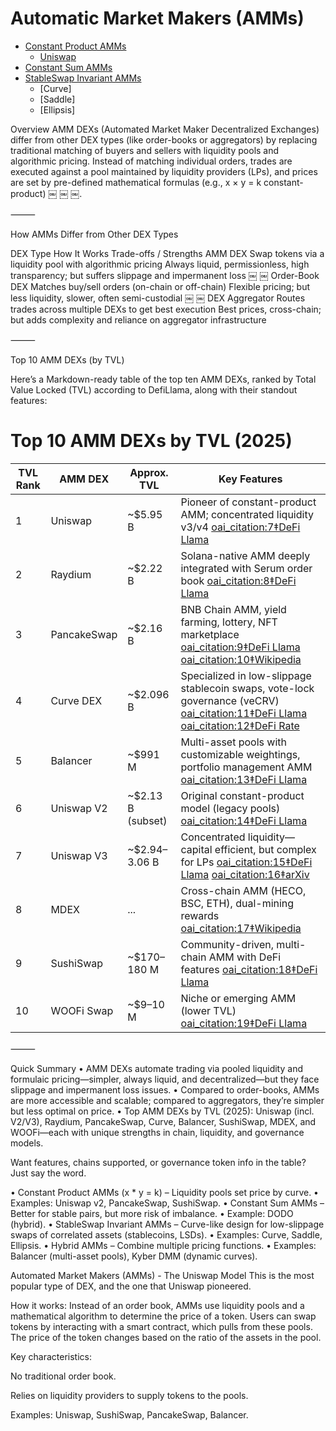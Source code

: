 # Automatic Market Makers (AMMs)


- [Constant Product AMMs](dex_amm_constant_product)
    - [Uniswap](uniswap) 
- [Constant Sum AMMs](dex_amm_constant_sum)
- [StableSwap Invariant AMMs](dex_stableswap_invariant)
    - [Curve]
    - [Saddle]
    - [Ellipsis]


Overview
AMM DEXs (Automated Market Maker Decentralized Exchanges) differ from other DEX types (like order-books or aggregators) by replacing traditional matching of buyers and sellers with liquidity pools and algorithmic pricing. Instead of matching individual orders, trades are executed against a pool maintained by liquidity providers (LPs), and prices are set by pre-defined mathematical formulas (e.g., x × y = k constant-product)  ￼ ￼ ￼.

⸻

How AMMs Differ from Other DEX Types

DEX Type	How It Works	Trade-offs / Strengths
AMM DEX	Swap tokens via a liquidity pool with algorithmic pricing	Always liquid, permissionless, high transparency; but suffers slippage and impermanent loss  ￼ ￼
Order-Book DEX	Matches buy/sell orders (on-chain or off-chain)	Flexible pricing; but less liquidity, slower, often semi-custodial  ￼ ￼
DEX Aggregator	Routes trades across multiple DEXs to get best execution	Best prices, cross-chain; but adds complexity and reliance on aggregator infrastructure


⸻

Top 10 AMM DEXs (by TVL)

Here’s a Markdown-ready table of the top ten AMM DEXs, ranked by Total Value Locked (TVL) according to DefiLlama, along with their standout features:

# Top 10 AMM DEXs by TVL (2025)

| TVL Rank | AMM DEX         | Approx. TVL       | Key Features                                                  |
|----------|------------------|-------------------|---------------------------------------------------------------|
| 1        | Uniswap          | ~$5.95 B          | Pioneer of constant-product AMM; concentrated liquidity v3/v4  [oai_citation:7‡DeFi Llama](https://defillama.com/protocols/Dexs?utm_source=chatgpt.com) |
| 2        | Raydium          | ~$2.22 B          | Solana-native AMM deeply integrated with Serum order book  [oai_citation:8‡DeFi Llama](https://defillama.com/protocols/Dexs?utm_source=chatgpt.com) |
| 3        | PancakeSwap      | ~$2.16 B          | BNB Chain AMM, yield farming, lottery, NFT marketplace  [oai_citation:9‡DeFi Llama](https://defillama.com/protocols/Dexs?utm_source=chatgpt.com) [oai_citation:10‡Wikipedia](https://en.wikipedia.org/wiki/PancakeSwap?utm_source=chatgpt.com) |
| 4        | Curve DEX        | ~$2.096 B         | Specialized in low-slippage stablecoin swaps, vote-lock governance (veCRV)  [oai_citation:11‡DeFi Llama](https://defillama.com/protocols/Dexs?utm_source=chatgpt.com) [oai_citation:12‡DeFi Rate](https://defirate.com/dex/?utm_source=chatgpt.com) |
| 5        | Balancer         | ~$991 M           | Multi-asset pools with customizable weightings, portfolio management AMM  [oai_citation:13‡DeFi Llama](https://defillama.com/protocols/Dexs?utm_source=chatgpt.com) |
| 6        | Uniswap V2       | ~$2.13 B (subset) | Original constant-product model (legacy pools)  [oai_citation:14‡DeFi Llama](https://defillama.com/protocol/pancakeswap-amm?utm_source=chatgpt.com) |
| 7        | Uniswap V3       | ~$2.94–3.06 B     | Concentrated liquidity—capital efficient, but complex for LPs  [oai_citation:15‡DeFi Llama](https://defillama.com/protocol/pancakeswap-amm?utm_source=chatgpt.com) [oai_citation:16‡arXiv](https://arxiv.org/abs/2410.10162?utm_source=chatgpt.com) |
| 8        | MDEX             | ...               | Cross-chain AMM (HECO, BSC, ETH), dual-mining rewards  [oai_citation:17‡Wikipedia](https://zh.wikipedia.org/wiki/MDEX?utm_source=chatgpt.com) |
| 9        | SushiSwap        | ~$170–180 M       | Community-driven, multi-chain AMM with DeFi features  [oai_citation:18‡DeFi Llama](https://defillama.com/protocol/pancakeswap-amm?utm_source=chatgpt.com) |
| 10       | WOOFi Swap       | ~$9–10 M          | Niche or emerging AMM (lower TVL)  [oai_citation:19‡DeFi Llama](https://defillama.com/protocol/pancakeswap-amm?utm_source=chatgpt.com) |


⸻

Quick Summary
	•	AMM DEXs automate trading via pooled liquidity and formulaic pricing—simpler, always liquid, and decentralized—but they face slippage and impermanent loss issues.
	•	Compared to order-books, AMMs are more accessible and scalable; compared to aggregators, they’re simpler but less optimal on price.
	•	Top AMM DEXs by TVL (2025): Uniswap (incl. V2/V3), Raydium, PancakeSwap, Curve, Balancer, SushiSwap, MDEX, and WOOFi—each with unique strengths in chain, liquidity, and governance models.

Want features, chains supported, or governance token info in the table? Just say the word.




•	Constant Product AMMs (x * y = k) – Liquidity pools set price by curve.
	•	Examples: Uniswap v2, PancakeSwap, SushiSwap.
•	Constant Sum AMMs – Better for stable pairs, but more risk of imbalance.
	•	Example: DODO (hybrid).
•	StableSwap Invariant AMMs – Curve-like design for low-slippage swaps of correlated assets (stablecoins, LSDs).
	•	Examples: Curve, Saddle, Ellipsis.
•	Hybrid AMMs – Combine multiple pricing functions.
	•	Examples: Balancer (multi-asset pools), Kyber DMM (dynamic curves).



Automated Market Makers (AMMs) - The Uniswap Model
This is the most popular type of DEX, and the one that Uniswap pioneered.

How it works: Instead of an order book, AMMs use liquidity pools and a mathematical algorithm to determine the price of a token. Users can swap tokens by interacting with a smart contract, which pulls from these pools. The price of the token changes based on the ratio of the assets in the pool.

Key characteristics:

No traditional order book.

Relies on liquidity providers to supply tokens to the pools.

Examples: Uniswap, SushiSwap, PancakeSwap, Balancer.
